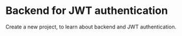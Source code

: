 # Backend for JWT authentication

Create a new project, to learn about backend and JWT authentication.